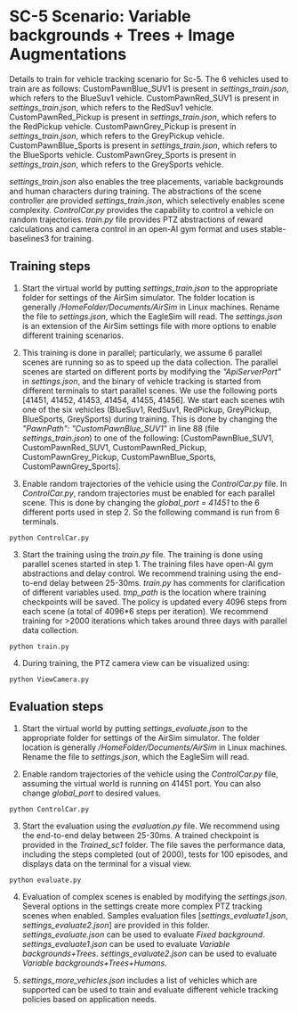 # SC-5 Scenario: Variable backgrounds + Trees + Image Augmentations

Details to train for vehicle tracking scenario for Sc-5. The 6 vehicles used to train are as follows:
CustomPawnBlue_SUV1 is present in *settings_train.json*, which refers to the BlueSuv1 vehicle.
CustomPawnRed_SUV1 is present in *settings_train.json*, which refers to the RedSuv1 vehicle.
CustomPawnRed_Pickup is present in *settings_train.json*, which refers to the RedPickup vehicle.
CustomPawnGrey_Pickup is present in *settings_train.json*, which refers to the GreyPickup vehicle.
CustomPawnBlue_Sports is present in *settings_train.json*, which refers to the BlueSports vehicle.
CustomPawnGrey_Sports is present in *settings_train.json*, which refers to the GreySports vehicle.


*settings_train.json* also enables the tree placements, variable backgrounds and human characters during training.
The abstractions of the scene controller are provided *settings_train.json*, which selectively enables scene complexity.
*ControlCar.py* provides the capability to control a vehicle on random trajectories.
*train.py* file provides PTZ abstractions of reward calculations and camera control in an open-AI gym format and uses stable-baselines3 for training.

## Training steps
1. Start the virtual world by putting *settings_train.json* to the appropriate folder for settings of the AirSim simulator.  The folder location is generally */HomeFolder/Documents/AirSim* in Linux machines. Rename the file to *settings.json*, which the EagleSim will read. The *settings.json* is an extension of the AirSim settings file with more options to enable different training scenarios.

2. This training is done in parallel; particularly, we assume 6 parallel scenes are running so as to speed up the data collection. The parallel scenes are started on different ports by modifying the *"ApiServerPort"* in *settings.json*, and the binary of vehicle tracking is started from different terminals to start parallel scenes. We use the following ports [41451, 41452, 41453, 41454, 41455, 41456]. We start each scenes wtih one of the six vehicles (BlueSuv1, RedSuv1, RedPickup, GreyPickup, BlueSports, GreySports) during training. This is done by changing the *"PawnPath": "CustomPawnBlue_SUV1"* in line 88 (file *settings_train.json*) to one of the following: [CustomPawnBlue_SUV1, CustomPawnRed_SUV1, CustomPawnRed_Pickup, CustomPawnGrey_Pickup, CustomPawnBlue_Sports, CustomPawnGrey_Sports].

3. Enable random trajectories of the vehicle using the *ControlCar.py* file. In *ControlCar.py*, random trajectories must be enabled for each parallel scene. This is done by changing the *global_port = 41451* to the 6 different ports used in step 2. So the following command is run from 6  terminals.
```
python ControlCar.py
```

3. Start the training using the *train.py* file. The training is done using parallel scenes started in step 1. The training files have open-AI gym abstractions and delay control. We recommend training using the end-to-end delay between 25-30ms. *train.py* has comments for clarification of different variables used. *tmp_path* is the location where training checkpoints will be saved. The policy is updated every 4096 steps from each scene (a total of 4096*6 steps per iteration). We recommend training for >2000 iterations which takes around three days with parallel data collection.
```
python train.py
```

4. During training, the PTZ camera view can be visualized using:
```
python ViewCamera.py
```

## Evaluation steps
1. Start the virtual world by putting *settings_evaluate.json* to the appropriate folder for settings of the AirSim simulator.  The folder location is generally */HomeFolder/Documents/AirSim* in Linux machines. Rename the file to *settings.json*, which the EagleSim will read.


2. Enable random trajectories of the vehicle using the *ControlCar.py* file, assuming the virtual world is running on 41451 port. You can also change *global_port* to desired values.
```
python ControlCar.py
```

3. Start the evaluation using the *evaluation.py* file. We recommend using the end-to-end delay between 25-30ms. A trained checkpoint is provided in the *Trained_sc1* folder. The file saves the performance data, including the steps completed (out of 2000), tests for 100 episodes, and displays data on the terminal for a visual view.

```
python evaluate.py
```

4. Evaluation of complex scenes is enabled by modifying the *settings.json*. Several options in the settings create more complex PTZ tracking scenes when enabled. Samples evaluation files [*settings_evaluate1.json*, *settings_evaluate2.json*] are provided in this folder.  
*settings_evaluate.json* can be used to evaluate *Fixed background*.
*settings_evaluate1.json* can be used to evaluate *Variable backgrounds+Trees*.
*settings_evaluate2.json* can be used to evaluate *Variable backgrounds+Trees+Humans*.

5. *settings_more_vehicles.json* includes a list of vehicles which are supported can be used to train and evaluate different vehicle tracking policies based on application needs.
